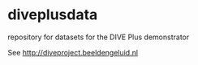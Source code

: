# diveplusdata
repository for datasets for the DIVE Plus demonstrator

See http://diveproject.beeldengeluid.nl
